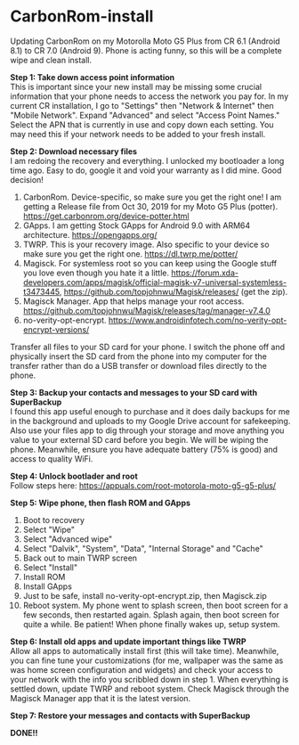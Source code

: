 # CarbonRom-install
Updating CarbonRom on my Motorolla Moto G5 Plus from CR 6.1 (Android 8.1) to CR 7.0 (Android 9). Phone is acting funny, so this will be a complete wipe and clean install.


**Step 1: Take down access point information**  
This is important since your new install may be missing some crucial information that your phone needs to access the network you pay for. In my current CR installation, I go to "Settings" then "Network & Internet" then "Mobile Network". Expand "Advanced" and select "Access Point Names." Select the APN that is currently in use and copy down each setting. You may need this if your network needs to be added to your fresh install.  

**Step 2: Download necessary files**  
I am redoing the recovery and everything. I unlocked my bootloader a long time ago. Easy to do, google it and void your warranty as I did mine. Good decision!  

  1) CarbonRom. Device-specific, so make sure you get the right one! I am getting a Release file from Oct 30, 2019 for my Moto G5 Plus (potter). https://get.carbonrom.org/device-potter.html  
  2) GApps. I am getting Stock GApps for Android 9.0 with ARM64 architecture. https://opengapps.org/  
  3) TWRP. This is your recovery image. Also specific to your device so make sure you get the right one. https://dl.twrp.me/potter/  
  4) Magisck. For systemless root so you can keep using the Google stuff you love even though you hate it a little. https://forum.xda-developers.com/apps/magisk/official-magisk-v7-universal-systemless-t3473445, https://github.com/topjohnwu/Magisk/releases/ (get the zip).  
  5) Magisck Manager. App that helps manage your root access. https://github.com/topjohnwu/Magisk/releases/tag/manager-v7.4.0  
  6) no-verity-opt-encrypt. https://www.androidinfotech.com/no-verity-opt-encrypt-versions/  

Transfer all files to your SD card for your phone. I switch the phone off and physically insert the SD card from the phone into my computer for the transfer rather than do a USB transfer or download files directly to the phone.  

**Step 3: Backup your contacts and messages to your SD card with SuperBackup**  
I found this app useful enough to purchase and it does daily backups for me in the background and uploads to my Google Drive account for safekeeping. Also use your files app to dig through your storage and move anything you value to your external SD card before you begin. We will be wiping the phone. Meanwhile, ensure you have adequate battery (75% is good) and access to quality WiFi.

**Step 4: Unlock bootlader and root**  
Follow steps here: https://appuals.com/root-motorola-moto-g5-g5-plus/  

**Step 5: Wipe phone, then flash ROM and GApps**  
  1) Boot to recovery  
  2) Select "Wipe"  
  3) Select "Advanced wipe"  
  4) Select "Dalvik", "System", "Data", "Internal Storage" and "Cache"  
  5) Back out to main TWRP screen  
  6) Select "Install"  
  7) Install ROM  
  8) Install GApps  
  9) Just to be safe, install no-verity-opt-encrypt.zip, then Magisck.zip  
  10) Reboot system. My phone went to splash screen, then boot screen for a few seconds, then restarted again. Splash again, then boot screen for quite a while. Be patient! When phone finally wakes up, setup system.  

**Step 6: Install old apps and update important things like TWRP**  
Allow all apps to automatically install first (this will take time). Meanwhile, you can fine tune your customizations (for me, wallpaper was the same as was home screen configuration and widgets) and check your access to your network with the info you scribbled down in step 1. When everything is settled down, update TWRP and reboot system.  Check Magisck through the Magisck Manager app that it is the latest version.   

**Step 7: Restore your messages and contacts with SuperBackup**  

**DONE!!**  
